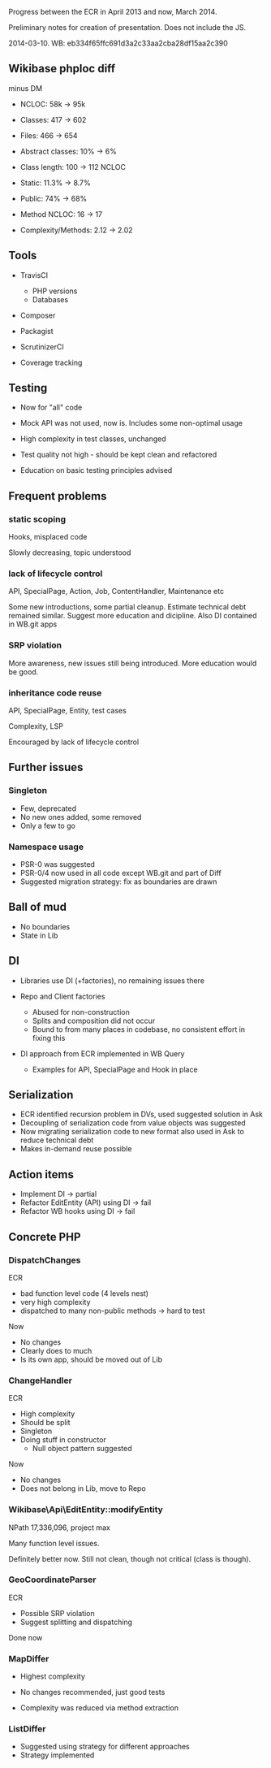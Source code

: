 Progress between the ECR in April 2013 and now, March 2014.

Preliminary notes for creation of presentation. Does not include the JS.

2014-03-10. WB: eb334f65ffc691d3a2c33aa2cba28df15aa2c390



## Wikibase phploc diff

minus DM

* NCLOC: 58k -> 95k
* Classes: 417 -> 602
* Files: 466 -> 654
* Abstract classes: 10% -> 6%
* Class length: 100 -> 112 NCLOC

* Static: 11.3% -> 8.7%
* Public: 74% -> 68%
* Method NCLOC: 16 -> 17
* Complexity/Methods: 2.12 -> 2.02



## Tools

* TravisCI
    * PHP versions
    * Databases

* Composer

* Packagist

* ScrutinizerCI

* Coverage tracking



## Testing

* Now for "all" code

* Mock API was not used, now is. Includes some non-optimal usage

* High complexity in test classes, unchanged

* Test quality not high - should be kept clean and refactored

* Education on basic testing principles advised




## Frequent problems

### static scoping

Hooks, misplaced code

Slowly decreasing, topic understood

### lack of lifecycle control

API, SpecialPage, Action, Job, ContentHandler, Maintenance etc

Some new introductions, some partial cleanup.
Estimate technical debt remained similar.
Suggest more education and dicipline. Also DI contained in WB.git apps

### SRP violation

More awareness, new issues still being introduced. More education would be good.

### inheritance code reuse

API, SpecialPage, Entity, test cases

Complexity, LSP

Encouraged by lack of lifecycle control



## Further issues

### Singleton

* Few, deprecated
* No new ones added, some removed
* Only a few to go

### Namespace usage

* PSR-0 was suggested
* PSR-0/4 now used in all code except WB.git and part of Diff
* Suggested migration strategy: fix as boundaries are drawn



## Ball of mud

* No boundaries
* State in Lib



## DI

* Libraries use DI (+factories), no remaining issues there

* Repo and Client factories
    * Abused for non-construction
    * Splits and composition did not occur
    * Bound to from many places in codebase, no consistent effort in fixing this

* DI approach from ECR implemented in WB Query
    * Examples for API, SpecialPage and Hook in place



## Serialization

* ECR identified recursion problem in DVs, used suggested solution in Ask
* Decoupling of serialization code from value objects was suggested
* Now migrating serialization code to new format also used in Ask to reduce technical debt
* Makes in-demand reuse possible



## Action items

* Implement DI -> partial
* Refactor EditEntity (API) using DI -> fail
* Refactor WB hooks using DI -> fail



## Concrete PHP

### DispatchChanges

ECR

* bad function level code (4 levels nest)
* very high complexity
* dispatched to many non-public methods -> hard to test

Now

* No changes
* Clearly does to much
* Is its own app, should be moved out of Lib

### ChangeHandler

ECR

* High complexity
* Should be split
* Singleton
* Doing stuff in constructor
    * Null object pattern suggested

Now

* No changes
* Does not belong in Lib, move to Repo

### Wikibase\Api\EditEntity::modifyEntity

NPath 17,336,096, project max

Many function level issues.

Definitely better now. Still not clean, though not critical (class is though).

### GeoCoordinateParser

ECR

* Possible SRP violation
* Suggest splitting and dispatching

Done now

### MapDiffer

* Highest complexity
* No changes recommended, just good tests

* Complexity was reduced via method extraction

### ListDiffer

* Suggested using strategy for different approaches
* Strategy implemented

